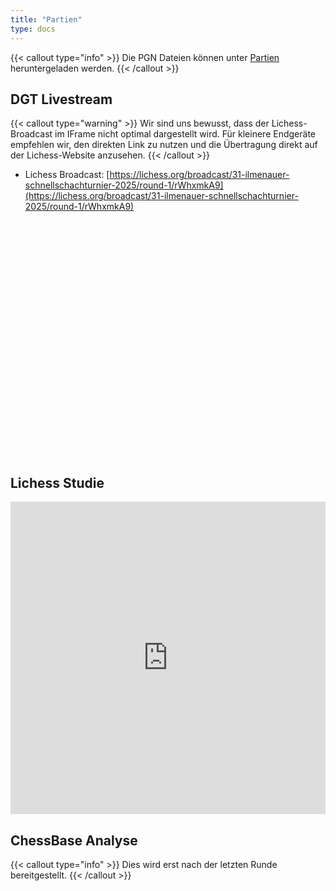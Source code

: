 ```yaml
---
title: "Partien"
type: docs
---
```


{{< callout type="info" >}}
Die PGN Dateien können unter [Partien](/2025/tabellen) heruntergeladen werden.
{{< /callout >}}

## DGT Livestream

{{< callout type="warning" >}}
Wir sind uns bewusst, dass der Lichess-Broadcast im IFrame nicht optimal dargestellt wird. Für kleinere Endgeräte empfehlen wir, den direkten Link zu nutzen und die Übertragung direkt auf der Lichess-Website anzusehen.
{{< /callout >}}

- Lichess Broadcast: [https://lichess.org/broadcast/31-ilmenauer-schnellschachturnier-2025/round-1/rWhxmkA9](https://lichess.org/broadcast/31-ilmenauer-schnellschachturnier-2025/round-1/rWhxmkA9)

<iframe src="ttps://lichess.org/embed/broadcast/31-ilmenauer-schnellschachturnier-2025/gC5WtR3o" style="width: 100%; aspect-ratio: 4/3;" frameborder="0"></iframe>

## Lichess Studie

<iframe width="100%" height="500" src="https://lichess.org/study/embed/VqzfBTs6/bXPEtOOZ" frameborder=0></iframe>

## ChessBase Analyse

{{< callout type="info" >}}
Dies wird erst nach der letzten Runde bereitgestellt.
{{< /callout >}}